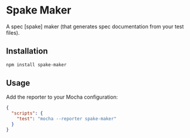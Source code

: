 # Spake Maker

A spec [spake] maker (that generates spec documentation from your test files).

## Installation

```bash
npm install spake-maker
```

## Usage

Add the reporter to your Mocha configuration:

```json
{
  "scripts": {
    "test": "mocha --reporter spake-maker"
  }
}
```
